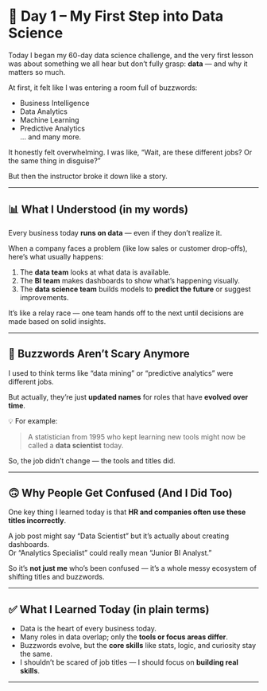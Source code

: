 # 📘 Day 1 – My First Step into Data Science

Today I began my 60-day data science challenge, and the very first lesson was about something we all hear but don’t fully grasp: **data** — and why it matters so much.

At first, it felt like I was entering a room full of buzzwords:  
- Business Intelligence  
- Data Analytics  
- Machine Learning  
- Predictive Analytics  
... and many more.

It honestly felt overwhelming. I was like, “Wait, are these different jobs? Or the same thing in disguise?”

But then the instructor broke it down like a story.

---

## 📊 What I Understood (in my words)

Every business today **runs on data** — even if they don’t realize it.

When a company faces a problem (like low sales or customer drop-offs), here’s what usually happens:

1. The **data team** looks at what data is available.
2. The **BI team** makes dashboards to show what’s happening visually.
3. The **data science team** builds models to **predict the future** or suggest improvements.

It’s like a relay race — one team hands off to the next until decisions are made based on solid insights.

---

## 🧠 Buzzwords Aren’t Scary Anymore

I used to think terms like “data mining” or “predictive analytics” were different jobs.

But actually, they’re just **updated names** for roles that have **evolved over time**.

💡 For example:
> A statistician from 1995 who kept learning new tools might now be called a **data scientist** today.

So, the job didn’t change — the tools and titles did.

---

## 🙃 Why People Get Confused (And I Did Too)

One key thing I learned today is that **HR and companies often use these titles incorrectly**.

A job post might say “Data Scientist” but it’s actually about creating dashboards.  
Or “Analytics Specialist” could really mean “Junior BI Analyst.”

So it’s **not just me** who’s been confused — it’s a whole messy ecosystem of shifting titles and buzzwords.

---

## ✅ What I Learned Today (in plain terms)

- Data is the heart of every business today.
- Many roles in data overlap; only the **tools or focus areas differ**.
- Buzzwords evolve, but the **core skills** like stats, logic, and curiosity stay the same.
- I shouldn’t be scared of job titles — I should focus on **building real skills**.

---

